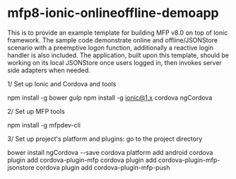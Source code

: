 # mfp8-ionic-onlineoffline-demoapp

This is to provide an example template for building MFP v8.0 on top of Ionic framework. The sample code demonstrate online and 
offline/JSONStore scenario with a preemptive logon function, additionally a reactive login handler is also included. The application, 
built upon this template, should be working on its local JSONStore once users logged in, then invokes server side adapters when needed.

1/ Set up Ionic and Cordova and tools

npm install -g bower gulp
npm install -g ionic@1.x cordova ngCordova

2/ Set up MFP tools 

npm install -g mfpdev-cli

3/ Set up project's platform and plugins: go to the project directory

bower install ngCordova --save
cordova platform add android
cordova plugin add cordova-plugin-mfp
cordova plugin add cordova-plugin-mfp-jsonstore
cordova plugin add cordova-plugin-mfp-push